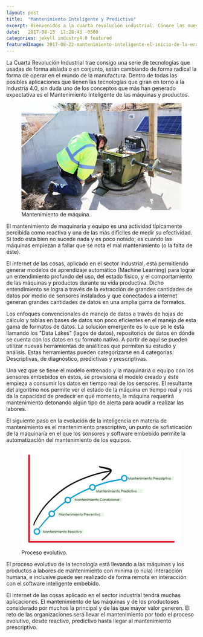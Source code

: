 ```yaml
---
layout: post
title:  "Mantenimiento Inteligente y Predictivo"
excerpt: Bienvenidos a la cuarta revolución industrial. Cónoce las nuevas tecnologías para el enfoque industrial, sus conceptos y sus procesos evolutivos.
date:   2017-08-15  17:28:43 -0500
categories: jekyll industry4.0 featured
featuredImage: 2017-08-22-mantenimiento-inteligente-el-inicio-de-la-era-del-iiot.jpg
---
```

La Cuarta Revolución Industrial trae consigo una serie de tecnologías que usadas de forma aislada o en conjunto, están cambiando de forma radical la forma de operar en el mundo de la manufactura. Dentro de todas las posibles aplicaciones que tienen las tecnologías que giran en torno a la Industria 4.0, sin duda uno de los conceptos que más han generado expectativa es el Mantenimiento Inteligente de las máquinas y productos.

<figure class="article-image">
  <img src="/assets/img/posts/2017-08-22-mantenimiento-maquina.jpg" alt="Mantenimiento de máquina">
  <figcaption>Mantenimiento de máquina.</figcaption>
</figure>

El mantenimiento de maquinaria y equipo es una actividad típicamente percibida como reactiva y una de las más difíciles de medir su efectividad. Si todo esta bien no sucede nada y es poco notado; es cuando las máquinas empiezan a fallar que se nota el mal mantenimiento (o la falta de éste).

El internet de las cosas, aplicado en el sector industrial, está permitiendo generar modelos de aprendizaje automático (Machine Learning) para lograr un entendimiento profundo del uso, del estado físico, y el comportamiento de las máquinas y productos durante su vida productiva. Dicho entendimiento se logra a través de la extracción de grandes cantidades de datos por medio de sensores instalados y que conectados a internet generan grandes cantidades de datos en una amplia gama de formatos.

Los enfoques convencionales de manejo de datos a través de hojas de cálculo y tablas en bases de datos son poco eficientes en el manejo de esta gama de formatos de datos. La solución emergente es lo que se le está llamando los "Data Lakes" (lagos de datos), repositorios de datos en dónde se cuenta con los datos en su formato nativo. A partir de aquí se pueden utilizar nuevas herramientas de analíticas que permiten su estudio y análisis. Estas herramientas pueden categorizarse en 4 categorías: Descriptivas, de diagnóstico, predictivas y prescriptivas.

Una vez que se tiene el modelo entrenado y la maquinaria o equipo con los sensores embebidos en éstos, se provisiona el modelo creado y éste empieza a consumir los datos en tiempo real de los sensores. El resultante del algoritmo nos permite ver el estado de la máquina en tiempo real y nos da la capacidad de predecir en qué momento, la máquina requerirá mantenimiento detonando algún tipo de alerta para acudir a realizar las labores.

El siguiente paso en la evolución de la inteligencia en materia de mantenimiento es el mantenimiento prescriptivo, un punto de sofisticación de la maquinaría en el que los sonsores y software embebido permite la automatización del mantenimiento de los equipos.

<figure class="article-image">
  <img src="/assets/img/posts/2017-08-22-proceso.jpg" alt="Proceso">
  <figcaption>Proceso evolutivo.</figcaption>
</figure>

El proceso evolutivo de la tecnología está llevando a las máquinas y los productos a labores de mantenimiento con mínima (o nula) interacción humana, e inclusive puede ser realizado de forma remota en interacción con el software inteligente embebido.

El internet de las cosas aplicado en el sector industrial tendrá muchas aplicaciones. El mantenimiento de las máquinas y de los productoses considerado por muchos la principal y de las que mayor valor generen. El reto de las organizaciones será llevar el mantenimiento por todo el proceso evolutivo, desde reactivo, predictivo hasta llegar al mantenimiento prescriptivo.
